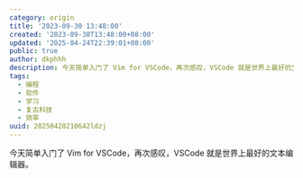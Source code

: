 ```yaml
---
category: origin
title: '2023-09-30 13:48:00'
created: '2023-09-30T13:48:00+08:00'
updated: '2025-04-24T22:39:01+08:00'
public: true
author: dkphhh
description: 今天简单入门了 Vim for VSCode，再次感叹，VSCode 就是世界上最好的文本编辑器……
tags:
  - 编程
  - 软件
  - 学习
  - 复古科技
  - 效率
uuid: 20250420210642ldzj
---
```


今天简单入门了 Vim for VSCode，再次感叹，VSCode 就是世界上最好的文本编辑器。
